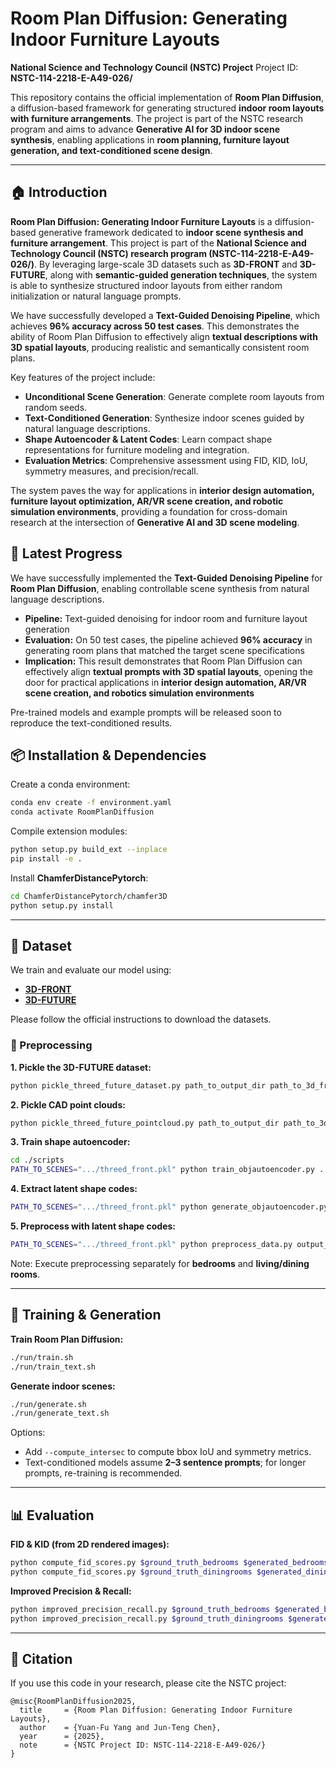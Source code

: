 # Room Plan Diffusion: Generating Indoor Furniture Layouts

**National Science and Technology Council (NSTC) Project**
Project ID: **NSTC-114-2218-E-A49-026/**

This repository contains the official implementation of **Room Plan Diffusion**, a diffusion-based framework for generating structured **indoor room layouts with furniture arrangements**. The project is part of the NSTC research program and aims to advance **Generative AI for 3D indoor scene synthesis**, enabling applications in **room planning, furniture layout generation, and text-conditioned scene design**.

---

## 🏠 Introduction

**Room Plan Diffusion: Generating Indoor Furniture Layouts** is a diffusion-based generative framework dedicated to **indoor scene synthesis and furniture arrangement**. This project is part of the **National Science and Technology Council (NSTC) research program (NSTC-114-2218-E-A49-026/)**. By leveraging large-scale 3D datasets such as **3D-FRONT** and **3D-FUTURE**, along with **semantic-guided generation techniques**, the system is able to synthesize structured indoor layouts from either random initialization or natural language prompts.

We have successfully developed a **Text-Guided Denoising Pipeline**, which achieves **96% accuracy across 50 test cases**. This demonstrates the ability of Room Plan Diffusion to effectively align **textual descriptions with 3D spatial layouts**, producing realistic and semantically consistent room plans.

Key features of the project include:

* **Unconditional Scene Generation**: Generate complete room layouts from random seeds.
* **Text-Conditioned Generation**: Synthesize indoor scenes guided by natural language descriptions.
* **Shape Autoencoder & Latent Codes**: Learn compact shape representations for furniture modeling and integration.
* **Evaluation Metrics**: Comprehensive assessment using FID, KID, IoU, symmetry measures, and precision/recall.

The system paves the way for applications in **interior design automation, furniture layout optimization, AR/VR scene creation, and robotic simulation environments**, providing a foundation for cross-domain research at the intersection of **Generative AI and 3D scene modeling**.

## 🔬 Latest Progress

We have successfully implemented the **Text-Guided Denoising Pipeline** for **Room Plan Diffusion**, enabling controllable scene synthesis from natural language descriptions.

* **Pipeline:** Text-guided denoising for indoor room and furniture layout generation
* **Evaluation:** On 50 test cases, the pipeline achieved **96% accuracy** in generating room plans that matched the target scene specifications
* **Implication:** This result demonstrates that Room Plan Diffusion can effectively align **textual prompts with 3D spatial layouts**, opening the door for practical applications in **interior design automation, AR/VR scene creation, and robotics simulation environments**

Pre-trained models and example prompts will be released soon to reproduce the text-conditioned results.

## 📦 Installation & Dependencies

Create a conda environment:

```bash
conda env create -f environment.yaml
conda activate RoomPlanDiffusion
```

Compile extension modules:

```bash
python setup.py build_ext --inplace
pip install -e .
```

Install **ChamferDistancePytorch**:

```bash
cd ChamferDistancePytorch/chamfer3D
python setup.py install
```

---

## 📂 Dataset

We train and evaluate our model using:

* [**3D-FRONT**](https://tianchi.aliyun.com/specials/promotion/alibaba-3d-scene-dataset)
* [**3D-FUTURE**](https://tianchi.aliyun.com/specials/promotion/alibaba-3d-scene-dataset)

Please follow the official instructions to download the datasets.

### 🔧 Preprocessing

**1. Pickle the 3D-FUTURE dataset:**

```bash
python pickle_threed_future_dataset.py path_to_output_dir path_to_3d_front_dataset_dir path_to_3d_future_dataset_dir path_to_3d_future_model_info --dataset_filtering room_type
```

**2. Pickle CAD point clouds:**

```bash
python pickle_threed_future_pointcloud.py path_to_output_dir path_to_3d_front_dataset_dir path_to_3d_future_dataset_dir path_to_3d_future_model_info --dataset_filtering room_type
```

**3. Train shape autoencoder:**

```bash
cd ./scripts
PATH_TO_SCENES=".../threed_front.pkl" python train_objautoencoder.py ../config/obj_autoencoder/bed_living_diningrooms_lat32.yaml output_dir --experiment_tag "bed_living_diningrooms_lat32" --with_wandb_logger
```

**4. Extract latent shape codes:**

```bash
PATH_TO_SCENES=".../threed_front.pkl" python generate_objautoencoder.py ../config/objautoencoder/bedrooms.yaml output_dir --experiment_tag "bed_living_diningrooms_lat32"
```

**5. Preprocess with latent shape codes:**

```bash
PATH_TO_SCENES=".../threed_front.pkl" python preprocess_data.py output_dir /path/to/3D-FRONT /path/to/3D-FUTURE-model /path/to/3D-FUTURE-model/model_info.json --dataset_filtering threed_front_livingroom --annotation_file ../config/livingroom_threed_front_splits.csv --add_objfeats
```

Note: Execute preprocessing separately for **bedrooms** and **living/dining rooms**.

---

## 🚀 Training & Generation

**Train Room Plan Diffusion:**

```bash
./run/train.sh
./run/train_text.sh
```

**Generate indoor scenes:**

```bash
./run/generate.sh
./run/generate_text.sh
```

Options:

* Add `--compute_intersec` to compute bbox IoU and symmetry metrics.
* Text-conditioned models assume **2–3 sentence prompts**; for longer prompts, re-training is recommended.

---

## 📊 Evaluation

**FID & KID (from 2D rendered images):**

```bash
python compute_fid_scores.py $ground_truth_bedrooms $generated_bedrooms ../config/bedroom_threed_front_splits.csv
python compute_fid_scores.py $ground_truth_diningrooms $generated_diningrooms ../config/diningroom_threed_front_splits.csv
```

**Improved Precision & Recall:**

```bash
python improved_precision_recall.py $ground_truth_bedrooms $generated_bedrooms ../config/bedroom_threed_front_splits.csv
python improved_precision_recall.py $ground_truth_diningrooms $generated_diningrooms ../config/diningroom_threed_front_splits.csv
```

---

## 📑 Citation

If you use this code in your research, please cite the NSTC project:

```
@misc{RoomPlanDiffusion2025,
  title     = {Room Plan Diffusion: Generating Indoor Furniture Layouts},
  author    = {Yuan-Fu Yang and Jun-Teng Chen},
  year      = {2025},
  note      = {NSTC Project ID: NSTC-114-2218-E-A49-026/}
}
```


